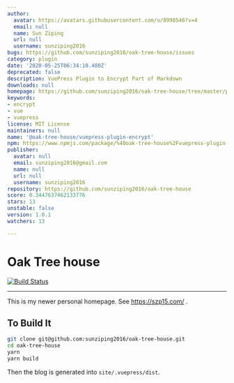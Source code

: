 ```yaml
---
author:
  avatar: https://avatars.githubusercontent.com/u/8998546?v=4
  email: null
  name: Sun Ziping
  url: null
  username: sunziping2016
bugs: https://github.com/sunziping2016/oak-tree-house/issues
category: plugin
date: '2020-05-25T06:34:10.480Z'
deprecated: false
description: VuePress Plugin to Encrypt Part of Markdown
downloads: null
homepage: https://github.com/sunziping2016/oak-tree-house/tree/master/packages/%40oak-tree-house/vuepress-plugin-encrypt#readme
keywords:
- encrypt
- vue
- vuepress
license: MIT License
maintainers: null
name: '@oak-tree-house/vuepress-plugin-encrypt'
npm: https://www.npmjs.com/package/%40oak-tree-house%2Fvuepress-plugin-encrypt
publisher:
  avatar: null
  email: sunziping2016@gmail.com
  name: null
  url: null
  username: sunziping2016
repository: https://github.com/sunziping2016/oak-tree-house
score: 0.3447637462133776
stars: 13
unstable: false
version: 1.0.1
watchers: 13

---
```


# Oak Tree house

[![Build Status](https://travis-ci.com/sunziping2016/oak-tree-house.svg?branch=master)](https://travis-ci.com/sunziping2016/oak-tree-house)

****
This is my newer personal homepage. See <https://szp15.com/> .

## To Build It

```bash
git clone git@github.com:sunziping2016/oak-tree-house.git
cd oak-tree-house
yarn
yarn build
```

Then the blog is generated into `site/.vuepress/dist`.
